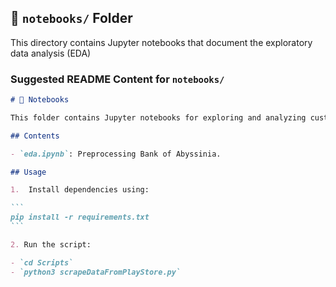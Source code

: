 ## 📂 `notebooks/` Folder

This directory contains Jupyter notebooks that document the exploratory data analysis (EDA)

### Suggested README Content for `notebooks/`

````markdown
# 📂 Notebooks

This folder contains Jupyter notebooks for exploring and analyzing customer experience data in fintech applications.

## Contents

- `eda.ipynb`: Preprocessing Bank of Abyssinia.

## Usage

1.  Install dependencies using:

```
pip install -r requirements.txt
```

2. Run the script:

- `cd Scripts`
- `python3 scrapeDataFromPlayStore.py`
````
